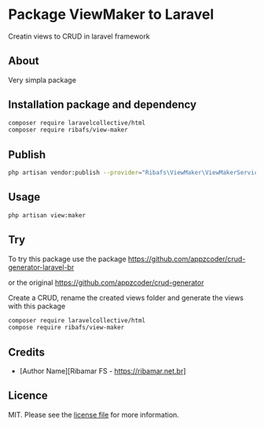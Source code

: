 # Package ViewMaker to Laravel

Creatin views to CRUD in laravel framework

## About

Very simpla package

## Installation package and dependency

``` bash
composer require laravelcollective/html
composer require ribafs/view-maker
```

## Publish
```bash
php artisan vendor:publish --provider="Ribafs\ViewMaker\ViewMakerServiceProvider"
```

## Usage

```bash
php artisan view:maker
```
## Try
To try this package use the package
https://github.com/appzcoder/crud-generator-laravel-br

or the original
https://github.com/appzcoder/crud-generator

Create a CRUD, rename the created views folder and generate the views with this package
```bash
composer require laravelcollective/html
compose require ribafs/view-maker
```

## Credits

- [Author Name][Ribamar FS - https://ribamar.net.br]


## Licence

MIT. Please see the [license file](license.md) for more information.

